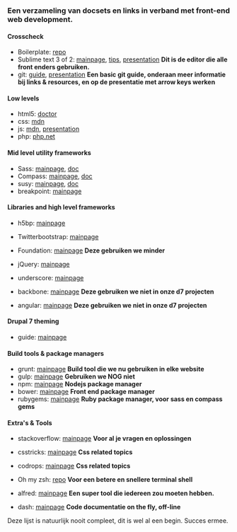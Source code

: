 ### Een verzameling van docsets en links in verband met front-end web development.

#### Crosscheck

* Boilerplate: [repo](https://github.com/Crosscheck/drupal-theme-boilerplate)
* Sublime text 3 of 2: [mainpage](http://www.sublimetext.com/), [tips](https://blog.generalassemb.ly/sublime-text-3-tips-tricks-shortcuts/), [presentation](http://rob-bar.github.io/presentations/sublime_text_3/index.html) **Dit is de editor die alle front enders gebruiken.**
* git: [guide](http://rogerdudler.github.io/git-guide/), [presentation](http://rob-bar.github.io/presentations/10_things_you_didnt_know_about_git/#/) **Een basic git guide, onderaan meer informatie bij links & resources, en op de presentatie met arrow keys werken**

#### Low levels

* html5: [doctor](http://html5doctor.com/)
* css: [mdn](https://developer.mozilla.org/en-US/docs/Web/CSS)
* js: [mdn](https://developer.mozilla.org/en-US/docs/Web/JavaScript), [presentation](http://rob-bar.github.io/presentations/javascript_things_you_should_know/presentation.html#/)
* php: [php.net](http://php.net/)

#### Mid level utility frameworks

* Sass: [mainpage](http://sass-lang.com/), [doc](http://sass-lang.com/guide)
* Compass: [mainpage](http://compass-style.org/), [doc](http://compass-style.org/help/)
* susy: [mainpage](http://susy.oddbird.net/), [doc](http://susydocs.oddbird.net/en/latest/)
* breakpoint: [mainpage](http://breakpoint-sass.com/)

#### Libraries and high level frameworks

* h5bp: [mainpage](http://html5boilerplate.com/)
* Twitterbootstrap: [mainpage](http://getbootstrap.com/)
* Foundation: [mainpage](http://foundation.zurb.com/) **Deze gebruiken we minder**

* jQuery: [mainpage](http://jquery.com/)
* underscore: [mainpage](http://underscorejs.org/)
* backbone: [mainpage](http://backbonejs.org/) **Deze gebruiken we niet in onze d7 projecten**
* angular: [mainpage](https://angularjs.org/) **Deze gebruiken we niet in onze d7 projecten**

#### Drupal 7 theming

* guide: [mainpage](http://themery.com/dgd7)

#### Build tools & package managers

* grunt: [mainpage](http://gruntjs.com/) **Build tool die we nu gebruiken in elke website**
* gulp: [mainpage](http://gulpjs.com/) **Gebruiken we NOG niet**
* npm: [mainpage](https://www.npmjs.org/) **Nodejs package manager**
* bower: [mainpage](http://bower.io/) **Front end package manager**
* rubygems: [mainpage](http://rubygems.org/) **Ruby package manager, voor sass en compass gems**

#### Extra's & Tools

* stackoverflow: [mainpage](http://stackoverflow.com/) **Voor al je vragen en oplossingen**
* csstricks: [mainpage](http://css-tricks.com/) **Css related topics**
* codrops: [mainpage](http://tympanus.net/codrops/) **Css related topics**

* Oh my zsh: [repo](https://github.com/robbyrussell/oh-my-zsh) **Voor een betere en snellere terminal shell**
* alfred: [mainpage](http://www.alfredapp.com/) **Een super tool die iedereen zou moeten hebben.**
* dash: [mainpage](http://kapeli.com/dash) **Code documentatie on the fly, off-line**


Deze lijst is natuurlijk nooit compleet, dit is wel al een begin. Succes ermee.
